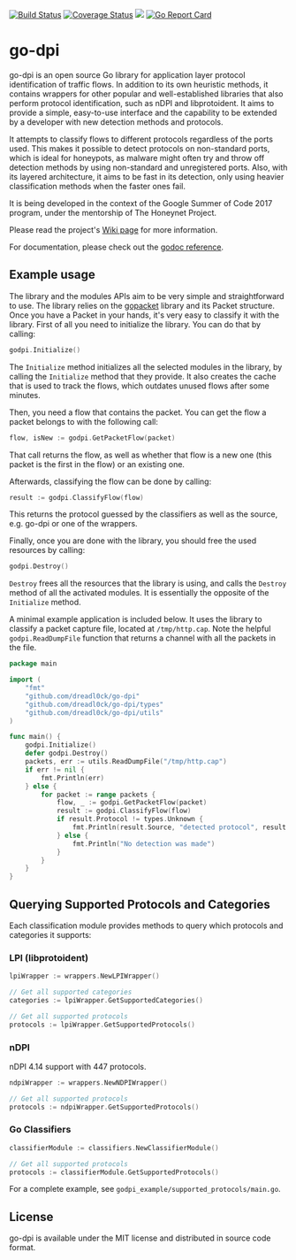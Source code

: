 [![Build Status](https://travis-ci.org/dreadl0ck/go-dpi.svg?branch=master)](https://travis-ci.org/dreadl0ck/go-dpi)
[![Coverage Status](https://coveralls.io/repos/github/dreadl0ck/go-dpi/badge.svg?branch=master)](https://coveralls.io/github/dreadl0ck/go-dpi?branch=master)
[![](https://godoc.org/github.com/dreadl0ck/go-dpi?status.svg)](https://godoc.org/github.com/dreadl0ck/go-dpi)
[![Go Report Card](https://goreportcard.com/badge/github.com/dreadl0ck/go-dpi)](https://goreportcard.com/report/github.com/dreadl0ck/go-dpi)

# go-dpi

go-dpi is an open source Go library for application layer protocol identification of traffic flows. In addition to its own heuristic methods, it contains wrappers for other popular and well-established libraries that also perform protocol identification, such as nDPI and libprotoident. It aims to provide a simple, easy-to-use interface and the capability to be extended by a developer with new detection methods and protocols.

It attempts to classify flows to different protocols regardless of the ports used. This makes it possible to detect protocols on non-standard ports, which is ideal for honeypots, as malware might often try and throw off detection methods by using non-standard and unregistered ports. Also, with its layered architecture, it aims to be fast in its detection, only using heavier classification methods when the faster ones fail.

It is being developed in the context of the Google Summer of Code 2017 program, under the mentorship of The Honeynet Project.

Please read the project's [Wiki page](https://github.com/dreadl0ck/go-dpi/wiki) for more information.

For documentation, please check out the [godoc reference](https://godoc.org/github.com/dreadl0ck/go-dpi).

## Example usage

The library and the modules APIs aim to be very simple and straightforward to use. The library relies on the [gopacket](https://godoc.org/github.com/gopacket/gopacket) library and its Packet structure. Once you have a Packet in your hands, it's very easy to classify it with the library.
First of all you need to initialize the library. You can do that by calling:
```go
godpi.Initialize()
```

The `Initialize` method initializes all the selected modules in the library, by calling the `Initialize` method that they provide. It also creates the cache that is used to track the flows, which outdates unused flows after some minutes.

Then, you need a flow that contains the packet. You can get the flow a packet belongs to with the following call:

```go
flow, isNew := godpi.GetPacketFlow(packet)
```

That call returns the flow, as well as whether that flow is a new one (this packet is the first in the flow) or an existing one.

Afterwards, classifying the flow can be done by calling:

```go
result := godpi.ClassifyFlow(flow)
```

This returns the protocol guessed by the classifiers as well as the source, e.g. go-dpi or one of the wrappers.

Finally, once you are done with the library, you should free the used resources by calling:

```go
godpi.Destroy()
```

`Destroy` frees all the resources that the library is using, and calls the `Destroy` method of all the activated modules. It is essentially the opposite of the `Initialize` method.

A minimal example application is included below. It uses the library to classify a packet capture file, located at `/tmp/http.cap`. Note the helpful `godpi.ReadDumpFile` function that returns a channel with all the packets in the file.

```go
package main

import (
	"fmt"
	"github.com/dreadl0ck/go-dpi"
	"github.com/dreadl0ck/go-dpi/types"
	"github.com/dreadl0ck/go-dpi/utils"
)

func main() {
	godpi.Initialize()
	defer godpi.Destroy()
	packets, err := utils.ReadDumpFile("/tmp/http.cap")
	if err != nil {
		fmt.Println(err)
	} else {
		for packet := range packets {
			flow, _ := godpi.GetPacketFlow(packet)
			result := godpi.ClassifyFlow(flow)
			if result.Protocol != types.Unknown {
				fmt.Println(result.Source, "detected protocol", result.Protocol)
			} else {
				fmt.Println("No detection was made")
			}
		}
	}
}
```

## Querying Supported Protocols and Categories

Each classification module provides methods to query which protocols and categories it supports:

### LPI (libprotoident)

```go
lpiWrapper := wrappers.NewLPIWrapper()

// Get all supported categories
categories := lpiWrapper.GetSupportedCategories()

// Get all supported protocols
protocols := lpiWrapper.GetSupportedProtocols()
```

### nDPI

nDPI 4.14 support with 447 protocols.

```go
ndpiWrapper := wrappers.NewNDPIWrapper()

// Get all supported protocols
protocols := ndpiWrapper.GetSupportedProtocols()
```

### Go Classifiers

```go
classifierModule := classifiers.NewClassifierModule()

// Get all supported protocols
protocols := classifierModule.GetSupportedProtocols()
```

For a complete example, see `godpi_example/supported_protocols/main.go`.

## License

go-dpi is available under the MIT license and distributed in source code format.
